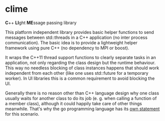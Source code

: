 # clime
**C**++ **LI**ght **ME**ssage passing library

This platform independent library provides basic helper functions to send messages between std::threads in a C++ application
(no inter process communication). The basic idea is to provide a lightweight helper framework using pure C++
(no dependency to MPI or boost).

It wraps the C++11 thread support functions to clearly separate tasks in an application,
not only regarding the class design but the runtime behaviour. This way no needless blocking of class instances happens that
should work independent from each other (like one uses std::future for a temporary worker). 
In UI libraries this is a common requirement to avoid blocking the UI. 

Generally there is no reason 
other than C++ language design why one class usually waits for another class to do its job
(e. g. when calling a function of a member class),
although it could happily take care of other things meanwhile. That's why the go programming language
has its [own statement](https://golang.org/ref/spec#Go_statements) for this scenario.
